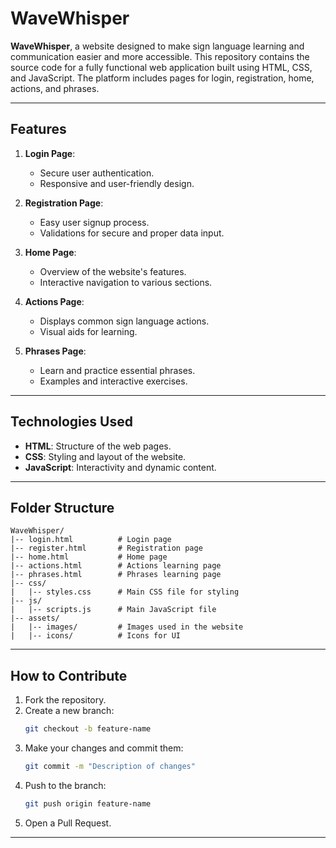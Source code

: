 # WaveWhisper

**WaveWhisper**, a website designed to make sign language learning and communication easier and more accessible. 
This repository contains the source code for a fully functional web application built using HTML, CSS, and JavaScript. 
The platform includes pages for login, registration, home, actions, and phrases.

---

## Features

1. **Login Page**:
   - Secure user authentication.
   - Responsive and user-friendly design.

2. **Registration Page**:
   - Easy user signup process.
   - Validations for secure and proper data input.

3. **Home Page**:
   - Overview of the website's features.
   - Interactive navigation to various sections.

4. **Actions Page**:
   - Displays common sign language actions.
   - Visual aids for learning.

5. **Phrases Page**:
   - Learn and practice essential phrases.
   - Examples and interactive exercises.

---

## Technologies Used

- **HTML**: Structure of the web pages.
- **CSS**: Styling and layout of the website.
- **JavaScript**: Interactivity and dynamic content.

---

## Folder Structure

```plaintext
WaveWhisper/
|-- login.html          # Login page
|-- register.html       # Registration page
|-- home.html           # Home page
|-- actions.html        # Actions learning page
|-- phrases.html        # Phrases learning page
|-- css/
|   |-- styles.css      # Main CSS file for styling
|-- js/
|   |-- scripts.js      # Main JavaScript file
|-- assets/
|   |-- images/         # Images used in the website
|   |-- icons/          # Icons for UI
```

---


## How to Contribute

1. Fork the repository.
2. Create a new branch:
   ```bash
   git checkout -b feature-name
   ```
3. Make your changes and commit them:
   ```bash
   git commit -m "Description of changes"
   ```
4. Push to the branch:
   ```bash
   git push origin feature-name
   ```
5. Open a Pull Request.

---


